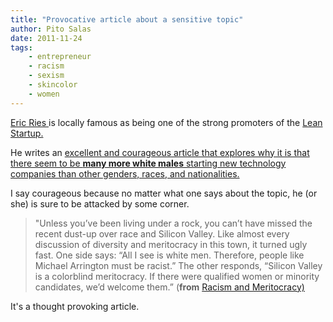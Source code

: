 ```yaml
---
title: "Provocative article about a sensitive topic"
author: Pito Salas
date: 2011-11-24
tags:
    - entrepreneur
    - racism
    - sexism
    - skincolor
    - women
---
```




[Eric Ries ](<http://www.crunchbase.com/person/eric-ries>)is locally famous as
being one of the strong promoters of the [Lean
Startup.](<http://www.amazon.com/dp/0307887898/?tag=blogbridge-20>)

He writes an [excellent and courageous article that explores why it is that
there seem to be **many more white males** starting new technology companies
than other genders, races, and
nationalities.](<http://techcrunch.com/2011/11/19/racism-and-meritocracy/>)

I say courageous because no matter what one says about the topic, he (or she)
is sure to be attacked by some corner.

> "Unless you’ve been living under a rock, you can’t have missed the recent
> dust-up over race and Silicon Valley. Like almost every discussion of
> diversity and meritocracy in this town, it turned ugly fast. One side says:
> “All I see is white men. Therefore, people like Michael Arrington must be
> racist.” The other responds, “Silicon Valley is a colorblind meritocracy. If
> there were qualified women or minority candidates, we’d welcome them.”
> (**from** [Racism and
> Meritocracy)](<http://techcrunch.com/2011/11/19/racism-and-meritocracy/>)

It's a thought provoking article.


